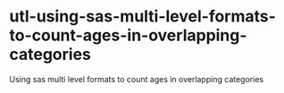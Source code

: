 # utl-using-sas-multi-level-formats-to-count-ages-in-overlapping-categories
Using sas multi level formats to count ages in overlapping categories
